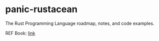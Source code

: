 # panic-rustacean
The Rust Programming Language roadmap, notes, and code examples.

REF Book:  [link](https://doc.rust-lang.org/book/title-page.html)
